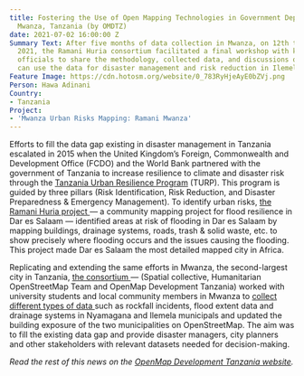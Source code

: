 ```yaml
---
title: Fostering the Use of Open Mapping Technologies in Government Departments —
  Mwanza, Tanzania (by OMDTZ)
date: 2021-07-02 16:00:00 Z
Summary Text: After five months of data collection in Mwanza, on 12th to 15th April
  2021, the Ramani Huria consortium facilitated a final workshop with key government
  officials to share the methodology, collected data, and discussions on how they
  can use the data for disaster management and risk reduction in Ilemela and Nyamagana.
Feature Image: https://cdn.hotosm.org/website/0_783RyHjeAyE0bZVj.png
Person: Hawa Adinani
Country:
- Tanzania
Project:
- 'Mwanza Urban Risks Mapping: Ramani Mwanza'
---
```


Efforts to fill the data gap existing in disaster management in Tanzania escalated in 2015 when the United Kingdom’s Foreign, Commonwealth and Development Office (FCDO) and the World Bank partnered with the government of Tanzania to increase resilience to climate and disaster risk through the [Tanzania Urban Resilience Program](https://www.worldbank.org/en/programs/tanzania-urban-resilience-program) (TURP). This program is guided by three pillars (Risk Identification, Risk Reduction, and Disaster Preparedness & Emergency Management). To identify urban risks, [the Ramani Huria project ](http://ramanihuria.org/)— a community mapping project for flood resilience in Dar es Salaam — identified areas at risk of flooding in Dar es Salaam by mapping buildings, drainage systems, roads, trash & solid waste, etc. to show precisely where flooding occurs and the issues causing the flooding. This project made Dar es Salaam the most detailed mapped city in Africa.

Replicating and extending the same efforts in Mwanza, the second-largest city in Tanzania, [the consortium ](https://omdtanzania.medium.com/spatial-collective-humanitarian-openstreetmap-team-and-openmap-development-tanzania-extend-their-e52e1d790663)— (Spatial collective, Humanitarian OpenStreetMap Team and OpenMap Development Tanzania) worked with university students and local community members in Mwanza to [collect different types of data ](https://omdtanzania.medium.com/community-data-for-improved-disaster-management-and-urban-planning-mwanza-tanzania-76e67baa4d65)such as rockfall incidents, flood extent data and drainage systems in Nyamagana and Ilemela municipals and updated the building exposure of the two municipalities on OpenStreetMap. The aim was to fill the existing data gap and provide disaster managers, city planners and other stakeholders with relevant datasets needed for decision-making.

*Read the rest of this news on the [OpenMap Development Tanzania website](https://omdtanzania.medium.com/fostering-the-use-of-open-mapping-technologies-in-government-departments-mwanza-tanzania-fec413cc7940).*